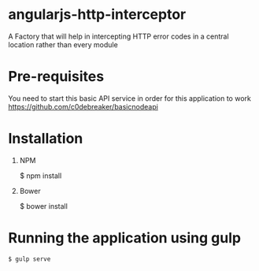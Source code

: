 # angularjs-http-interceptor
A Factory that will help in intercepting HTTP error codes in a central location rather than every module

# Pre-requisites

You need to start this basic API service in order for this application to work
https://github.com/c0debreaker/basicnodeapi


# Installation

1. NPM

	$ npm install


2. Bower

	$ bower install


# Running the application using gulp

	$ gulp serve
